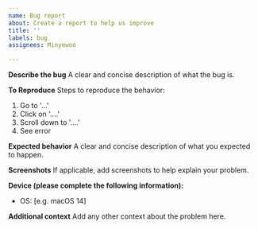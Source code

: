 ```yaml
---
name: Bug report
about: Create a report to help us improve
title: ''
labels: bug
assignees: Minyewoo

---
```


**Describe the bug**
A clear and concise description of what the bug is.

**To Reproduce**
Steps to reproduce the behavior:
1. Go to '...'
2. Click on '....'
3. Scroll down to '....'
4. See error

**Expected behavior**
A clear and concise description of what you expected to happen.

**Screenshots**
If applicable, add screenshots to help explain your problem.

**Device (please complete the following information):**
 - OS: [e.g. macOS 14]

**Additional context**
Add any other context about the problem here.
